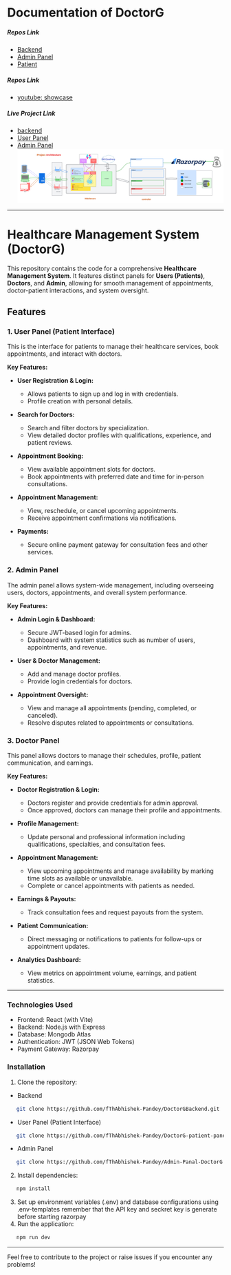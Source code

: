 # Documentation of DoctorG
##### Repos Link
 - [Backend](https://github.com/fThAbhishek-Pandey/DoctorGBackend)
 - [Admin Panel](https://github.com/fThAbhishek-Pandey/Admin-Panal-DoctorG)
 - [Patient](https://github.com/fThAbhishek-Pandey/DoctorG-patient-panel)
 ##### Repos Link
 - [youtube: showcase](https://youtu.be/D_ODnnHNjro)
##### Live Project Link
 - [backend](https://doctorgbackend.onrender.com)
 - [User Panel](https://doctorg-two.vercel.app)
 - [Admin Panel](https://doctorgadm.vercel.app)
 ![working model](https://github.com/fThAbhishek-Pandey/DoctorG-Docs/blob/main/Assets/Appointment%20Doctor.png)
---

# Healthcare Management System (DoctorG)

This repository contains the code for a comprehensive **Healthcare Management System**. It features distinct panels for **Users (Patients)**, **Doctors**, and **Admin**, allowing for smooth management of appointments, doctor-patient interactions, and system oversight.

## Features

### 1. User Panel (Patient Interface)
This is the interface for patients to manage their healthcare services, book appointments, and interact with doctors.

**Key Features:**
- **User Registration & Login:**
  - Allows patients to sign up and log in with credentials.
  - Profile creation with personal details.
  
- **Search for Doctors:**
  - Search and filter doctors by specialization.
  - View detailed doctor profiles with qualifications, experience, and patient reviews.

- **Appointment Booking:**
  - View available appointment slots for doctors.
  - Book appointments with preferred date and time for in-person consultations.

- **Appointment Management:**
  - View, reschedule, or cancel upcoming appointments.
  - Receive appointment confirmations via notifications.

- **Payments:**
  - Secure online payment gateway for consultation fees and other services.

### 2. Admin Panel
The admin panel allows system-wide management, including overseeing users, doctors, appointments, and overall system performance.

**Key Features:**
- **Admin Login & Dashboard:**
  - Secure JWT-based login for admins.
  - Dashboard with system statistics such as number of users, appointments, and revenue.

- **User & Doctor Management:**
  - Add and manage doctor profiles.
  - Provide login credentials for doctors.

- **Appointment Oversight:**
  - View and manage all appointments (pending, completed, or canceled).
  - Resolve disputes related to appointments or consultations.

### 3. Doctor Panel
This panel allows doctors to manage their schedules, profile, patient communication, and earnings.

**Key Features:**
- **Doctor Registration & Login:**
  - Doctors register and provide credentials for admin approval.
  - Once approved, doctors can manage their profile and appointments.

- **Profile Management:**
  - Update personal and professional information including qualifications, specialties, and consultation fees.

- **Appointment Management:**
  - View upcoming appointments and manage availability by marking time slots as available or unavailable.
  - Complete or cancel appointments with patients as needed.

- **Earnings & Payouts:**
  - Track consultation fees and request payouts from the system.

- **Patient Communication:**
  - Direct messaging or notifications to patients for follow-ups or appointment updates.

- **Analytics Dashboard:**
  - View metrics on appointment volume, earnings, and patient statistics.

---

### Technologies Used
- Frontend: React (with Vite)
- Backend: Node.js with Express
- Database: Mongodb Atlas
- Authentication: JWT (JSON Web Tokens)
- Payment Gateway: Razorpay
  
### Installation
1. Clone the repository:
 - Backend
   
```bash
   git clone https://github.com/fThAbhishek-Pandey/DoctorGBackend.git
```
 - User Panel (Patient Interface)
```bash
   git clone https://github.com/fThAbhishek-Pandey/DoctorG-patient-panel.git
```
- Admin Panel
```bash
   git clone https://github.com/fThAbhishek-Pandey/Admin-Panal-DoctorG.git
```
2. Install dependencies:
```bash
   npm install
 ```

3. Set up environment variables (.env) and database configurations using .env-templates
    remember that the API key and seckret key is generate before starting razorpay
4. Run the application:
```bash
   npm run dev
```

---

Feel free to contribute to the project or raise issues if you encounter any problems!


